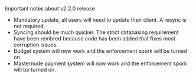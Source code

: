 Important notes about v2.2.0 release

- Mandatory update, all users will need to update their client. A resync is not required.
- Syncing should be much quicker. The strict databasing requirement have been rembred because code has been added that fixes most corruption issues.
- Budget system will now work and the enforcement spork will be turned on.
- Masternode payment system will now work and the enforcement spork will be turned on.
